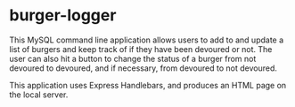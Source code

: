 # burger-logger

This MySQL command line application allows users to add to and update a list of burgers and keep track of if they have been devoured or not. The user can also hit a button to change the status of a burger from not devoured to devoured, and if necessary, from devoured to not devoured.

This application uses Express Handlebars, and produces an HTML page on the local server.